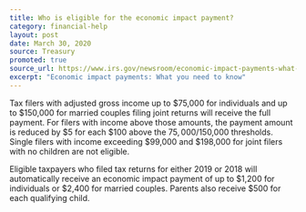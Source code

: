 ```yaml
---
title: Who is eligible for the economic impact payment?
category: financial-help
layout: post
date: March 30, 2020
source: Treasury
promoted: true
source_url: https://www.irs.gov/newsroom/economic-impact-payments-what-you-need-to-know
excerpt: "Economic impact payments: What you need to know"
---
```


Tax filers with adjusted gross income up to $75,000 for individuals and up to $150,000 for married couples filing joint returns will receive the full payment. For filers with income above those amounts, the payment amount is reduced by $5 for each $100 above the $75,000/$150,000 thresholds. Single filers with income exceeding $99,000 and $198,000 for joint filers with no children are not eligible.

Eligible taxpayers who filed tax returns for either 2019 or 2018 will automatically receive an economic impact payment of up to $1,200 for individuals or $2,400 for married couples. Parents also receive $500 for each qualifying child.
